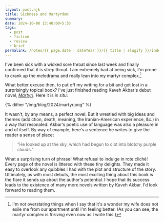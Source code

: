```yaml
---
layout: post.njk
title: Sickness and Martyrdom
summary:
date: 2024-10-08 15:48:00+5:30
tags:
  - post
  - fiction
  - review
  - brief
permalink: /notes/{{ page.date | dateYear }}/{{ title | slugify }}/index.html
---
```


I've been sick with a wicked sore throat since last week and finally confirmed that it is strep throat. I am extremely bad at being sick, I'm prone to crank up the melodrama and really lean into my martyr complex.[^1]

What better excuse then, to put off my writing for a bit and get lost in a surprisingly topical book? I've just finished reading Kaveh Akbar's debut novel, [_Martyr!_](https://openlibrary.org/books/OL50528303M/Martyr!_a_Novel). Here it is _in situ_:

{% dither "/img/blog/2024/martyr.png" %}

It wasn't, by any means, a perfect novel. But it wrestled with big ideas and themes (addiction, death, meaning, the Iranian-American experience, &c.) in a way that resonated. Akbar's poetic use of language was also a pleasure in and of itself. By way of example, here's a sentence he writes to give the reader a sense of place:

> "He looked up at the sky, which had begun to clot into blotchy purple clouds."

What a surprising turn of phrase! What refusal to indulge in rote cliché! Every page of the novel is littered with these tiny delights. They made it easy to overlook any quibbles I had with the plot and structure of the story. Ultimately, as with most debuts, the most exciting thing about this book is the flare it sends up about the author's potential. I hope that its success leads to the existence of many more novels written by Kaveh Akbar. I'd look forward to reading them.

[^1]: I'm not overstating things when I say that it's a wonder my wife does not exile me from our apartment until I'm feeling better. (As you can see, the martyr complex is _thriving_ even now as I write this.)
